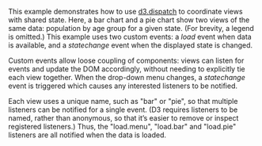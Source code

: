 This example demonstrates how to use [d3.dispatch](https://github.com/mbostock/d3/wiki/Internals#wiki-d3_dispatch) to coordinate views with shared state. Here, a bar chart and a pie chart show two views of the same data: population by age group for a given state. (For brevity, a legend is omitted.) This example uses two custom events: a *load* event when data is available, and a  *statechange* event when the displayed state is changed.

Custom events allow loose coupling of components: views can listen for events and update the DOM accordingly, without needing to explicitly tie each view together. When the drop-down menu changes, a *statechange* event is triggered which causes any interested listeners to be notified.

Each view uses a unique name, such as "bar" or "pie", so that multiple listeners can be notified for a single event. (D3 requires listeners to be named, rather than anonymous, so that it’s easier to remove or inspect registered listeners.) Thus, the "load.menu", "load.bar" and "load.pie" listeners are all notified when the data is loaded.
